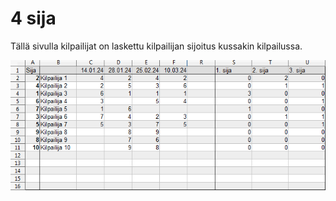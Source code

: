 # 4 sija
Tällä sivulla kilpailijat on laskettu kilpailijan sijoitus kussakin kilpailussa. 

![sarjataulukko](Cup_sijoitus.png)
